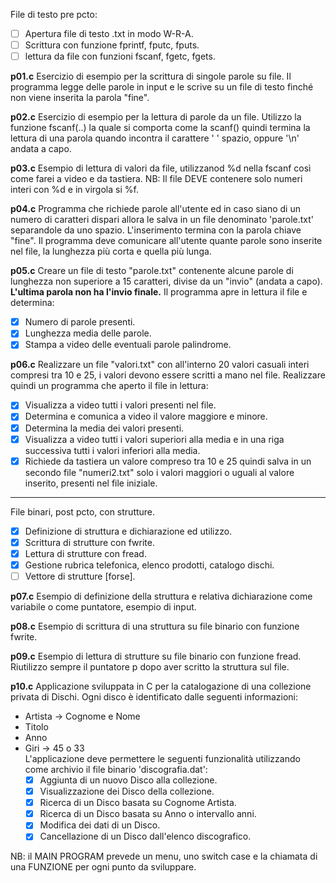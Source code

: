 File di testo pre pcto:
- [ ] Apertura file di testo .txt in modo W-R-A.
- [ ] Scrittura con funzione fprintf, fputc, fputs.
- [ ] lettura da file con funzioni fscanf, fgetc, fgets.

**p01.c**
Esercizio di esempio per la scrittura di singole parole su file. Il programma legge delle parole in input e le scrive su un file di testo finché non viene inserita la parola "fine".

**p02.c**
Esercizio di esempio per la lettura di parole da un file.
Utilizzo la funzione fscanf(..) la quale si comporta come la scanf() quindi termina la lettura di una parola quando incontra il carattere ' ' spazio, oppure '\n' andata a capo.

**p03.c**
Esempio di lettura di valori da file, utilizzanod %d nella fscanf così come farei a video e da tastiera.
NB: Il file DEVE contenere solo numeri interi con %d e in virgola si %f.

**p04.c**
Programma che richiede parole all'utente ed in caso siano di un numero di caratteri dispari allora le salva in un file denominato 'parole.txt' separandole da uno spazio. L'inserimento termina con la parola chiave "fine". Il programma deve comunicare all'utente quante parole sono inserite nel file, la lunghezza più corta e quella più lunga.

**p05.c**
Creare un file di testo "parole.txt" contenente alcune parole di lunghezza non superiore a 15 caratteri, divise da un "invio" (andata a capo). **L'ultima parola non ha l'invio finale.** Il programma apre in lettura il file e determina:
- [x] Numero di parole presenti.
- [x] Lunghezza media delle parole.
- [x] Stampa a video delle eventuali parole palindrome.

**p06.c**
Realizzare un file "valori.txt" con all'interno 20 valori casuali interi compresi tra 10 e 25, i valori devono essere scritti a mano nel file. Realizzare quindi un programma che aperto il file in lettura:
- [x] Visualizza a video tutti i valori presenti nel file.
- [x] Determina e comunica a video il valore maggiore e minore.
- [x] Determina la media dei valori presenti.
- [x] Visualizza a video tutti i valori superiori alla media e in una riga successiva tutti i valori inferiori alla media.
- [x] Richiede da tastiera un valore compreso tra 10 e 25 quindi salva in un secondo file "numeri2.txt" solo i valori maggiori o uguali al valore inserito, presenti nel file iniziale.

---

File binari, post pcto, con strutture.
- [x] Definizione di struttura e dichiarazione ed utilizzo.
- [x] Scrittura di strutture con fwrite.
- [x] Lettura di strutture con fread.
- [x] Gestione rubrica telefonica, elenco prodotti, catalogo dischi.
- [ ] Vettore di strutture [forse].

**p07.c**
Esempio di definizione della struttura e relativa dichiarazione come variabile o come puntatore, esempio di input.  

**p08.c**
Esempio di scrittura di una struttura su file binario con funzione fwrite.

**p09.c**
Esempio di lettura di strutture su file binario con funzione fread. Riutilizzo sempre il puntatore p dopo aver scritto la struttura sul file.

**p10.c**
Applicazione sviluppata in C per la catalogazione di una collezione privata di Dischi.
Ogni disco è identificato dalle seguenti informazioni:
- Artista -> Cognome e Nome  
- Titolo  
- Anno  
- Giri -> 45 o 33  
L'applicazione deve permettere le seguenti funzionalità utilizzando come archivio il file binario 'discografia.dat':
    - [x] Aggiunta di un nuovo Disco alla collezione.
    - [x] Visualizzazione dei Disco della collezione.
    - [x] Ricerca di un Disco basata su Cognome Artista.
    - [x] Ricerca di un Disco basata su Anno o intervallo anni.
    - [x] Modifica dei dati di un Disco.
    - [x] Cancellazione di un Disco dall'elenco discografico.

NB: il MAIN PROGRAM prevede un menu, uno switch case e la chiamata di una FUNZIONE per ogni punto da sviluppare.

